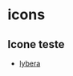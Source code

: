 # icons

## Icone teste

- [lybera]((https://b2clubstorage.blob.core.windows.net/shared/front-end/icons/lybera.svg))
